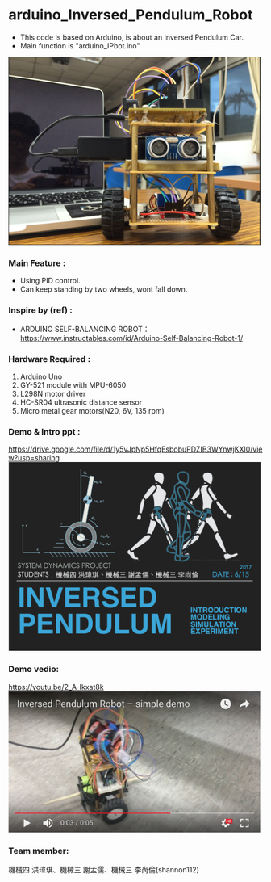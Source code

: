 # arduino_Inversed_Pendulum_Robot
* This code is based on Arduino, is about an Inversed Pendulum Car.  
* Main function is "arduino_IPbot.ino"  
<img src="https://raw.githubusercontent.com/shannon112/arduino_Inversed_Pendulum_Robot/master/image01.png" width="500">

### Main Feature :   
* Using PID control.  
* Can keep standing by two wheels, wont fall down.
  
### Inspire by (ref) :  
* ARDUINO SELF-BALANCING ROBOT：https://www.instructables.com/id/Arduino-Self-Balancing-Robot-1/
  
### Hardware Required : 
1. Arduino Uno  
2. GY-521 module with MPU-6050  
3. L298N motor driver  
4. HC-SR04 ultrasonic distance sensor  
5. Micro metal gear motors(N20, 6V, 135 rpm)  
  
### Demo & Intro ppt :  
https://drive.google.com/file/d/1y5vJpNp5HfqEsbobuPDZIB3WYnwjKXl0/view?usp=sharing
<img src="https://raw.githubusercontent.com/shannon112/arduino_Inversed_Pendulum_Robot/master/image02.png" width="500">
  
### Demo vedio:
https://youtu.be/2_A-Ikxat8k  
<img src="https://raw.githubusercontent.com/shannon112/arduino_Inversed_Pendulum_Robot/master/image03.png" width="500">
  
### Team member:
機械四 洪瑋琪、機械三 謝孟儒、機械三 李尚倫(shannon112)
